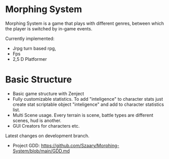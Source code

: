 # Morphing System
Morphing System is a game that plays with different genres, between which the player is switched by in-game events.

Currently implemented:
 - Jrpg turn based rpg,
 - Fps
 - 2,5 D Platformer


# Basic Structure
- Basic game structure with Zenject
- Fully customizable statistics. To add "inteligence" to character stats just create stat scriptable object "inteligence" and add to character statistics list.
- Multi Scene usage. Every terrain is scene, battle types are different scenes, hud is another. 
- GUI Creators for characters etc.


Latest changes on development branch.

- Project GDD: https://github.com/Szaary/Morphing-System/blob/main/GDD.md
